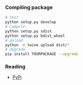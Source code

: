 ### Compiling package
```sh
# Test
python setup.py develop
# Compile
python setup.py sdist
python setup.py bdist_wheel
# Upload
python -m twine upload dist/*
# Upgrade
pip install YOURPACKAGE --upgrade
```

### Reading
- [PyPi](https://dzone.com/articles/executable-package-pip-install)